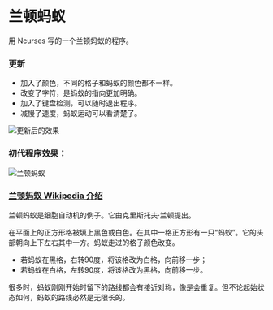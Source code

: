 兰顿蚂蚁
===========

用 Ncurses 写的一个兰顿蚂蚁的程序。

### 更新

+ 加入了颜色，不同的格子和蚂蚁的颜色都不一样。
+ 改变了字符，是蚂蚁的指向更加明确。
+ 加入了键盘检测，可以随时退出程序。
+ 减慢了速度，蚂蚁运动可以看清楚了。

![更新后的效果](https://lh4.googleusercontent.com/-VdDEqubW8JA/Utk4JIs2t3I/AAAAAAAABcE/wxTdi53nSB0/s638/1.gif)

### 初代程序效果：

![兰顿蚂蚁](https://lh6.googleusercontent.com/-8Ofjz3znllU/UtgDNKOpL6I/AAAAAAAABbk/4VOba8xKl1E/s648/1.gif)

### [兰顿蚂蚁 Wikipedia 介绍](http://zh.wikipedia.org/wiki/%E5%85%B0%E9%A1%BF%E8%9A%82%E8%9A%81)

兰顿蚂蚁是细胞自动机的例子。它由克里斯托夫·兰顿提出。

在平面上的正方形格被填上黑色或白色。在其中一格正方形有一只“蚂蚁”。它的头部朝向上下左右其中一方。蚂蚁走过的格子颜色改变。

+ 若蚂蚁在黑格，右转90度，将该格改为白格，向前移一步；
+ 若蚂蚁在白格，左转90度，将该格改为黑格，向前移一步。

很多时，蚂蚁刚刚开始时留下的路线都会有接近对称，像是会重复。但不论起始状态如何，蚂蚁的路线必然是无限长的。
